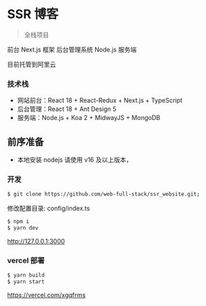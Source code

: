 # SSR 博客

> 全栈项目

前台 Next.js 框架
后台管理系统 
Node.js 服务端

目前托管到阿里云

### 技术栈

- 网站前台：React 18 + React-Redux + Next.js + TypeScript
- 后台管理：React 18 + Ant Design 5
- 服务端：Node.js + Koa 2 + MidwayJS + MongoDB


## 前序准备

- 本地安装 nodejs 请使用 v16 及以上版本，

### 开发

```sh
$ git clone https://github.com/web-full-stack/ssr_website.git;
```

修改配置目录: config/index.ts

```sh
$ npm i
$ yarn dev
```

http://127.0.0.1:3000

###  vercel 部署

```sh
$ yarn build
$ yarn start
```

https://vercel.com/xgqfrms

